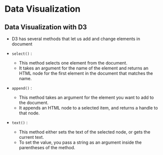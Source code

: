 # Data Visualization

## Data Visualization with D3

- D3 has several methods that let us add and change elements in document

- `select()` :
  - This method selects one element from the document.
  - It takes an argument for the name of the element and returns an HTML node for the first element in the document that matches the name.
- `append()` :
  - This method takes an argument for the element you want to add to the document.
  - It appends an HTML node to a selected item, and returns a handle to that node.
- `text()` :
  - This method either sets the text of the selected node, or gets the current text.
  - To set the value, you pass a string as an argument inside the parentheses of the method.
